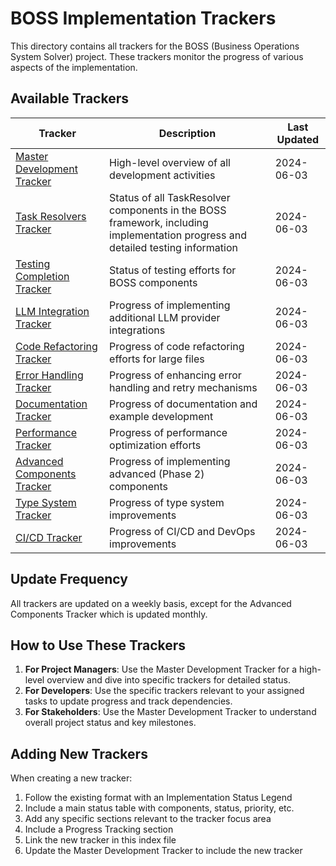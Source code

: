 # BOSS Implementation Trackers

This directory contains all trackers for the BOSS (Business Operations System Solver) project. These trackers monitor the progress of various aspects of the implementation.

## Available Trackers

| Tracker | Description | Last Updated |
|---------|-------------|--------------|
| [Master Development Tracker](master_development_tracker.md) | High-level overview of all development activities | 2024-06-03 |
| [Task Resolvers Tracker](task_resolvers_tracker.md) | Status of all TaskResolver components in the BOSS framework, including implementation progress and detailed testing information | 2024-06-03 |
| [Testing Completion Tracker](testing_completion_tracker.md) | Status of testing efforts for BOSS components | 2024-06-03 |
| [LLM Integration Tracker](llm_integration_tracker.md) | Progress of implementing additional LLM provider integrations | 2024-06-03 |
| [Code Refactoring Tracker](code_refactoring_tracker.md) | Progress of code refactoring efforts for large files | 2024-06-03 |
| [Error Handling Tracker](error_handling_tracker.md) | Progress of enhancing error handling and retry mechanisms | 2024-06-03 |
| [Documentation Tracker](documentation_tracker.md) | Progress of documentation and example development | 2024-06-03 |
| [Performance Tracker](performance_tracker.md) | Progress of performance optimization efforts | 2024-06-03 |
| [Advanced Components Tracker](advanced_components_tracker.md) | Progress of implementing advanced (Phase 2) components | 2024-06-03 |
| [Type System Tracker](type_system_tracker.md) | Progress of type system improvements | 2024-06-03 |
| [CI/CD Tracker](cicd_tracker.md) | Progress of CI/CD and DevOps improvements | 2024-06-03 |

## Update Frequency

All trackers are updated on a weekly basis, except for the Advanced Components Tracker which is updated monthly.

## How to Use These Trackers

1. **For Project Managers**: Use the Master Development Tracker for a high-level overview and dive into specific trackers for detailed status.
2. **For Developers**: Use the specific trackers relevant to your assigned tasks to update progress and track dependencies.
3. **For Stakeholders**: Use the Master Development Tracker to understand overall project status and key milestones.

## Adding New Trackers

When creating a new tracker:

1. Follow the existing format with an Implementation Status Legend
2. Include a main status table with components, status, priority, etc.
3. Add any specific sections relevant to the tracker focus area
4. Include a Progress Tracking section
5. Link the new tracker in this index file
6. Update the Master Development Tracker to include the new tracker 